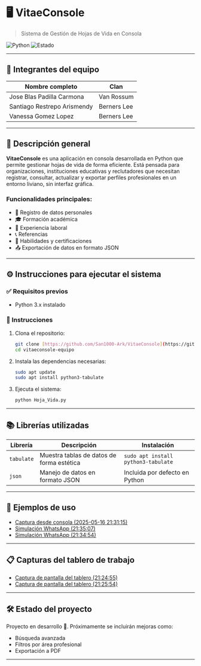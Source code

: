 # 🖥️ VitaeConsole
> Sistema de Gestión de Hojas de Vida en Consola

![Python](https://img.shields.io/badge/Python-3.x-blue?style=flat-square)
![Estado](https://img.shields.io/badge/estado-en%20desarrollo-yellow?style=flat-square)

---

## 👥 Integrantes del equipo

| Nombre completo                 | Clan         |
|--------------------------------|--------------|
| Jose Blas Padilla Carmona      | Van Rossum   |
| Santiago Restrepo Arismendy    | Berners Lee  |
| Vanessa Gomez Lopez            | Berners Lee  |

---

## 📌 Descripción general

**VitaeConsole** es una aplicación en consola desarrollada en Python que permite gestionar hojas de vida de forma eficiente. Está pensada para organizaciones, instituciones educativas y reclutadores que necesitan registrar, consultar, actualizar y exportar perfiles profesionales en un entorno liviano, sin interfaz gráfica.

### Funcionalidades principales:

- 📄 Registro de datos personales  
- 🎓 Formación académica  
- 💼 Experiencia laboral  
- 📞 Referencias  
- 🧠 Habilidades y certificaciones  
- 📤 Exportación de datos en formato JSON  

---

## ⚙️ Instrucciones para ejecutar el sistema

### ✅ Requisitos previos

- Python 3.x instalado

### 🚀 Instrucciones

1. Clona el repositorio:
   ```bash
   git clone [https://github.com/San1000-Ark/VitaeConsole](https://github.com/San1000-Ark/VitaeConsole)
   cd vitaeconsole-equipo
   ```

2. Instala las dependencias necesarias:
   ```bash
   sudo apt update
   sudo apt install python3-tabulate
   ```

3. Ejecuta el sistema:
   ```bash
   python Hoja_Vida.py
   ```

---

## 📚 Librerías utilizadas

| Librería    | Descripción                                       | Instalación                                |
|-------------|---------------------------------------------------|---------------------------------------------|
| `tabulate`  | Muestra tablas de datos de forma estética         | `sudo apt install python3-tabulate`         |
| `json`      | Manejo de datos en formato JSON                   | Incluida por defecto en Python              |

---

## 🧪 Ejemplos de uso

- [Captura desde consola (2025-05-16 21:31:15)](https://github.com/user-attachments/assets/10947a72-4fe5-488d-baef-25d6a6b38c19)
- [Simulación WhatsApp (21:35:07)](https://github.com/user-attachments/assets/aa003ed0-cbe0-446a-9b5c-400ebd4591a5)
- [Simulación WhatsApp (21:34:54)](https://github.com/user-attachments/assets/b8c6e205-607c-49b9-afde-fbb5efc672e2)

---

## 📋 Capturas del tablero de trabajo

- [Captura de pantalla del tablero (21:24:55)](https://github.com/user-attachments/assets/b281f295-1f81-4d44-890e-aeda3e39621c)
- [Captura de pantalla del tablero (21:25:54)](https://github.com/user-attachments/assets/3fcebd48-4914-4006-ae77-4b8b485e1be4)

---

## 🛠️ Estado del proyecto

Proyecto en desarrollo 🚧. Próximamente se incluirán mejoras como:

- Búsqueda avanzada
- Filtros por área profesional
- Exportación a PDF

---
